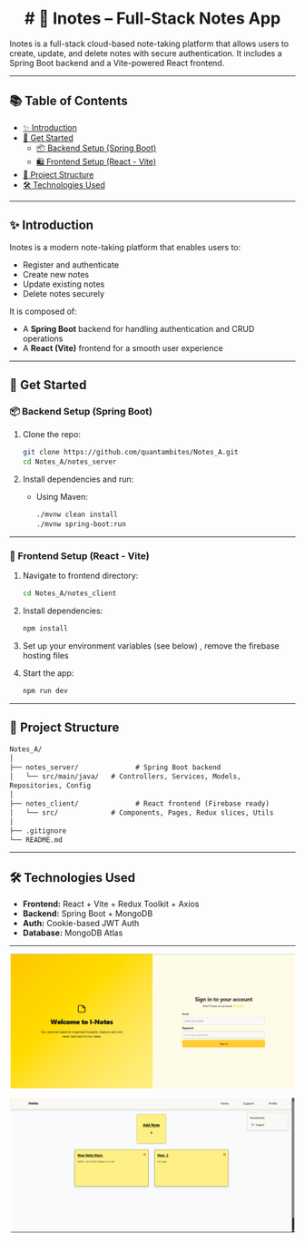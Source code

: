 <h1 align="center"># 📝 Inotes – Full-Stack Notes App</h1>

Inotes is a full-stack cloud-based note-taking platform that allows users to create, update, and delete notes with secure authentication. It includes a Spring Boot backend and a Vite-powered React frontend.

---

## 📚 Table of Contents

- [✨ Introduction](#-introduction)
- [🚀 Get Started](#-get-started)
  - [📦 Backend Setup (Spring Boot)](#-backend-setup-spring-boot)
  - [🛍️ Frontend Setup (React - Vite)](#-frontend-setup-react)
- [📂 Project Structure](#-project-structure)
- [🛠️ Technologies Used](#️-technologies-used)
---

## ✨ Introduction

Inotes is a modern note-taking platform that enables users to:

- Register and authenticate
- Create new notes
- Update existing notes
- Delete notes securely


It is composed of:
- A **Spring Boot** backend for handling authentication and CRUD operations
- A **React (Vite)** frontend for a smooth user experience

---

## 🚀 Get Started

### 📦 Backend Setup (Spring Boot)

1. Clone the repo:
   ```bash
   git clone https://github.com/quantambites/Notes_A.git
   cd Notes_A/notes_server
   ```

2. Install dependencies and run:
   - Using Maven:
     ```bash
     ./mvnw clean install
     ./mvnw spring-boot:run
     ```

---

### 📱 Frontend Setup (React - Vite)

1. Navigate to frontend directory:
   ```bash
   cd Notes_A/notes_client
   ```

2. Install dependencies:
   ```bash
   npm install
   ```

3. Set up your environment variables (see below) , remove the firebase hosting files

4. Start the app:
   ```bash
   npm run dev
   ```

---

## 📂 Project Structure

```
Notes_A/
│
├── notes_server/              # Spring Boot backend
│   └── src/main/java/   # Controllers, Services, Models, Repositories, Config
│
├── notes_client/              # React frontend (Firebase ready)
│   └── src/             # Components, Pages, Redux slices, Utils
│
├── .gitignore
└── README.md
```

---

## 🛠️ Technologies Used

- **Frontend:** React + Vite + Redux Toolkit + Axios
- **Backend:** Spring Boot + MongoDB 
- **Auth:** Cookie-based JWT Auth
- **Database:** MongoDB Atlas

---




<p align="center">
  <img src="Notes_login.png" alt="App Screenshot" width="500"/>
</p>

<p align="center">
  <img src="Notes_home.png" alt="App Screenshot" width="500"/>
</p>
